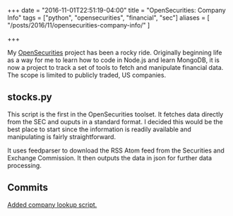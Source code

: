 +++
date = "2016-11-01T22:51:19-04:00"
title = "OpenSecurities: Company Info"
tags = ["python", "opensecurities", "financial", "sec"]
aliases = [
    "/posts/2016/11/opensecurities-company-info/"
]

+++

My [OpenSecurities](https://github.com/opensecurities) project has been a rocky ride. Originally beginning life as a way for me to learn how to code in Node.js and learn MongoDB, it is now a project to track a set of tools to fetch and manipulate financial data. The scope is limited to publicly traded, US companies.

## stocks.py

This script is the first in the OpenSecurities toolset. It fetches data directly from the SEC and ouputs in a standard format. I decided this would be the best place to start since the information is readily available and manipulating is fairly straightforward.

It uses feedparser to download the RSS Atom feed from the Securities and Exchange Commission. It then outputs the data in json for further data processing.

## Commits
[Added company lookup script.](https://github.com/OpenSecurities/opensecurities/commit/f377024fbdbf4d8d5141981640060a0d4cbedcc1)
